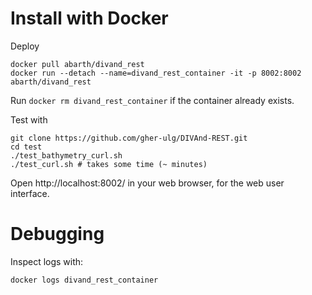 
# Install with Docker

Deploy

```
docker pull abarth/divand_rest
docker run --detach --name=divand_rest_container -it -p 8002:8002 abarth/divand_rest
```

Run `docker rm divand_rest_container` if the container already exists.

Test with

```
git clone https://github.com/gher-ulg/DIVAnd-REST.git
cd test
./test_bathymetry_curl.sh
./test_curl.sh # takes some time (~ minutes)
```

Open http://localhost:8002/ in your web browser, for the web user interface.


# Debugging

Inspect logs with:

```
docker logs divand_rest_container
```
